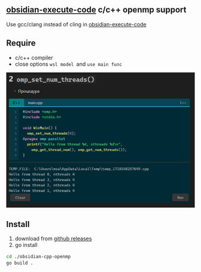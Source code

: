 ## [obsidian-execute-code](https://github.com/twibiral/obsidian-execute-code) c/c++ openmp support

Use gcc/clang instead of cling in [obsidian-execute-code](https://github.com/twibiral/obsidian-execute-code)

## Require

* c/c++ compiler
* close options `wsl model `and `use main func`

![1701233709365](image/README/obsidian-cpp-openmp.png)


## Install

1. download from [github releases](https://github.com/MineevS/obsidian-cpp-openmp/releases)
2. go install

```bash
cd ./obsidian-cpp-openmp
go build .
```
